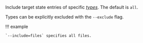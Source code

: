 Include target state entries of specific [*types*](/reference/command-line-flags/common.md#available-entry-types).
The default is `all`.

Types can be explicitly excluded with the `--exclude` flag.

!!! example

    `--include=files` specifies all files.
